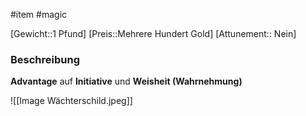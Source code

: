 #item #magic 

[Gewicht::1 Pfund]
[Preis::Mehrere Hundert Gold]
[Attunement:: Nein]

### Beschreibung
**Advantage** auf **Initiative** und **Weisheit (Wahrnehmung)**

![[Image Wächterschild.jpeg]]
